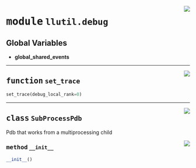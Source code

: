 <!-- markdownlint-disable -->

<a href="https://github.com/tjyuyao/ice-learn/blob/main/ice/llutil/debug.py#L0"><img align="right" style="float:right;" src="https://img.shields.io/badge/-source-cccccc?style=flat-square"></a>

# <kbd>module</kbd> `llutil.debug`






**Global Variables**
---------------
- **global_shared_events**

---

<a href="https://github.com/tjyuyao/ice-learn/blob/main/ice/llutil/debug.py#L13"><img align="right" style="float:right;" src="https://img.shields.io/badge/-source-cccccc?style=flat-square"></a>

## <kbd>function</kbd> `set_trace`

```python
set_trace(debug_local_rank=0)
```








---

<a href="https://github.com/tjyuyao/ice-learn/blob/main/ice/llutil/debug.py#L23"><img align="right" style="float:right;" src="https://img.shields.io/badge/-source-cccccc?style=flat-square"></a>

## <kbd>class</kbd> `SubProcessPdb`
Pdb that works from a multiprocessing child




<a href="https://github.com/tjyuyao/ice-learn/blob/main/ice/llutil/debug.py#L29"><img align="right" style="float:right;" src="https://img.shields.io/badge/-source-cccccc?style=flat-square"></a>

### <kbd>method</kbd> `__init__`

```python
__init__()
```











